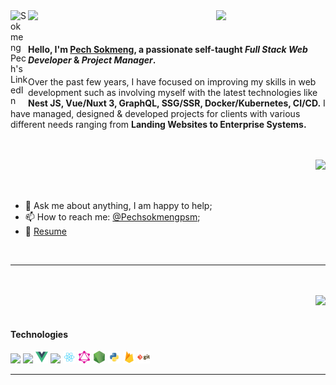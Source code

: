 <div>

<div>
<!--   <a href="https://chrisvan.netlify.app">
    <img align="left" alt="Chris Van's Website" width="28px" src="https://chrisvan.netlify.app/_nuxt/img/logo.83ff3bb.png" />
  </a> -->
  <a href="https://www.linkedin.com/in/pechsokmeng">
    <img align="left" alt="Sokmeng Pech's LinkedIn" width="28px" src="https://raw.githubusercontent.com/PapirusDevelopmentTeam/papirus_icons/6bbbd5920d81c10bf92a22005fbcd81e9195a082/src/apps_linkedin.svg" />
  </a>
  <a href="https://github.com/antonkomarev/github-profile-views-counter">
      <img align="left" src="https://komarev.com/ghpvc/?username=Sokmeng98&style=for-the-badge">
  </a>
</div>

<img align="right" src="https://i.pinimg.com/originals/91/d3/05/91d305ed89c3261b75d05514c81c9885.png" width="175" />
  
<br />
<br />

#### Hello, I'm [Pech Sokmeng](), a passionate self-taught <i>Full Stack Web Developer</i> & <i>Project Manager</i>. 

Over the past few years, I have focused on improving my skills in web development such as involving myself with the latest technologies like **Nest JS, Vue/Nuxt 3, GraphQL, SSG/SSR, Docker/Kubernetes, CI/CD.** I have managed, designed & developed projects for clients with various different needs ranging from **Landing Websites to Enterprise Systems.**

</div>

<br />
<br />

<div>

<!-- My GitHub's Stats -->

<img align="right" src="https://github-readme-stats.vercel.app/api?username=sokmeng98&show_icons=true&theme=radical&count_private=true" />


<br />
<br />
<br />

- 💬 Ask me about anything, I am happy to help;
- 📫 How to reach me: [@Pechsokmengpsm](mailto://pechsokmengpsm@gmail.com);
- 📝 [Resume]()

</div>

<br />

<hr />

<br />
<br />

<!-- Most Used Technology -->
<img align="right" src="https://github-readme-stats.vercel.app/api/top-langs/?username=sokmeng98&layout=compact&theme=radical" />

<br />
<br />

#### Technologies

<code><img height="20" src="https://raw.githubusercontent.com/remojansen/logo.ts/master/ts.svg"></code>
<code><img height="20" src="https://raw.githubusercontent.com/nestjs/nestjs.com/master/img/logo-small.svg"></code>
<code><img height="20" src="https://raw.githubusercontent.com/github/explore/80688e429a7d4ef2fca1e82350fe8e3517d3494d/topics/vue/vue.png"></code>
<code><img height="20" src="https://d33wubrfki0l68.cloudfront.net/20979b327688c53075609a26ac66a25e4f59e8bb/96b62/logos/nuxt-emoji-white.png"></code>
<code><img height="20" src="https://raw.githubusercontent.com/github/explore/80688e429a7d4ef2fca1e82350fe8e3517d3494d/topics/react/react.png"></code>
<code><img height="20" src="https://raw.githubusercontent.com/github/explore/5c058a388828bb5fde0bcafd4bc867b5bb3f26f3/topics/graphql/graphql.png"></code>
<code><img height="20" src="https://raw.githubusercontent.com/github/explore/80688e429a7d4ef2fca1e82350fe8e3517d3494d/topics/nodejs/nodejs.png"></code>
<code><img height="20" src="https://raw.githubusercontent.com/github/explore/80688e429a7d4ef2fca1e82350fe8e3517d3494d/topics/python/python.png"></code>
<code><img height="20" src="https://raw.githubusercontent.com/github/explore/80688e429a7d4ef2fca1e82350fe8e3517d3494d/topics/firebase/firebase.png"></code>
<code><img height="20" src="https://raw.githubusercontent.com/github/explore/80688e429a7d4ef2fca1e82350fe8e3517d3494d/topics/git/git.png"></code>

<hr>

<br />
<!--
**ChrisLegaxy/ChrisLegaxy** is a ✨ _special_ ✨ repository because its `README.md` (this file) appears on your GitHub profile.
![ChrisLegaxy's Top Lang](https://github-readme-stats.vercel.app/api/top-langs/?username=chrislegaxy&layout=compact&theme=radical)
Here are some ideas to get you started:

- 🔭 I’m currently working on ...
- 🌱 I’m currently learning ...
- 👯 I’m looking to collaborate on ...
- 🤔 I’m looking for help with ...
- 💬 Ask me about ...
- 📫 How to reach me: ...
- 😄 Pronouns: ...
- ⚡ Fun fact: ...
